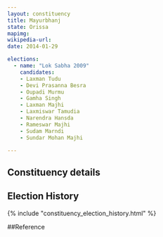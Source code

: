 ```yaml
---
layout: constituency
title: Mayurbhanj
state: Orissa
mapimg: 
wikipedia-url: 
date: 2014-01-29

elections: 
  - name: "Lok Sabha 2009"
    candidates: 
    - Laxman Tudu 
    - Devi Prasanna Besra 
    - Oupadi Murmu 
    - Gamha Singh 
    - Laxman Majhi 
    - Laxmiswar Tamudia 
    - Narendra Hansda 
    - Rameswar Majhi 
    - Sudam Marndi 
    - Sundar Mohan Majhi 

---
```

## Constituency details


## Election History
{% include "constituency_election_history.html" %}

##Reference
